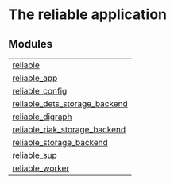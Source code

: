 

# The reliable application #


## Modules ##


<table width="100%" border="0" summary="list of modules">
<tr><td><a href="reliable.md" class="module">reliable</a></td></tr>
<tr><td><a href="reliable_app.md" class="module">reliable_app</a></td></tr>
<tr><td><a href="reliable_config.md" class="module">reliable_config</a></td></tr>
<tr><td><a href="reliable_dets_storage_backend.md" class="module">reliable_dets_storage_backend</a></td></tr>
<tr><td><a href="reliable_digraph.md" class="module">reliable_digraph</a></td></tr>
<tr><td><a href="reliable_riak_storage_backend.md" class="module">reliable_riak_storage_backend</a></td></tr>
<tr><td><a href="reliable_storage_backend.md" class="module">reliable_storage_backend</a></td></tr>
<tr><td><a href="reliable_sup.md" class="module">reliable_sup</a></td></tr>
<tr><td><a href="reliable_worker.md" class="module">reliable_worker</a></td></tr></table>


